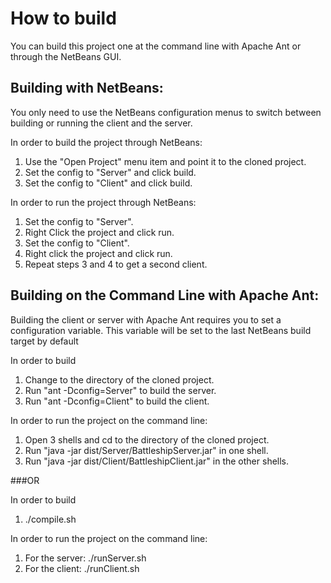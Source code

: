 # How to build

You can build this project one at the command line with Apache Ant
or through the NetBeans GUI.

## Building with NetBeans:

You only need to use the NetBeans configuration menus to switch between
building or running the client and the server.

In order to build the project through NetBeans:
1) Use the "Open Project" menu item and point it to the cloned
   project.
2) Set the config to "Server" and click build.
3) Set the config to "Client" and click build.

In order to run the project through NetBeans:
1) Set the config to "Server".
2) Right Click the project and click run.
3) Set the config to "Client".
4) Right click the project and click run.
5) Repeat steps 3 and 4 to get a second client.

## Building on the Command Line with Apache Ant:

Building the client or server with Apache Ant requires you to set a
configuration variable. This variable will be set to the last
NetBeans build target by default

In order to build 
1) Change to the directory of the cloned project.
2) Run "ant -Dconfig=Server" to build the server.
3) Run "ant -Dconfig=Client" to build the client.

In order to run the project on the command line:
1) Open 3 shells and cd to the directory of the cloned project.
2) Run "java -jar dist/Server/BattleshipServer.jar" in one shell.
3) Run "java -jar dist/Client/BattleshipClient.jar" in the other shells.

###OR

In order to build
1) ./compile.sh

In order to run the project on the command line:
1) For the server: ./runServer.sh
2) For the client: ./runClient.sh


